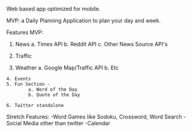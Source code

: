 Web based app optimized for mobile.

MVP: a Daily Planning Application to plan your day and week. 

Features MVP:
  1. News
   	  a. Times API
			b. Reddit API
			c. Other News Source API's

  2. Traffic
  3. Weather
   		a. Google Map/Traffic API
			b. Etc

	4. Events
	5. Fun Section -
	 		a. Word of the Day
			b. Quote of the Day

	6. Twitter standalone


Stretch Features:
-Word Games like Sodoku, Crossword, Word Search
-Social Media other than twitter
-Calendar
